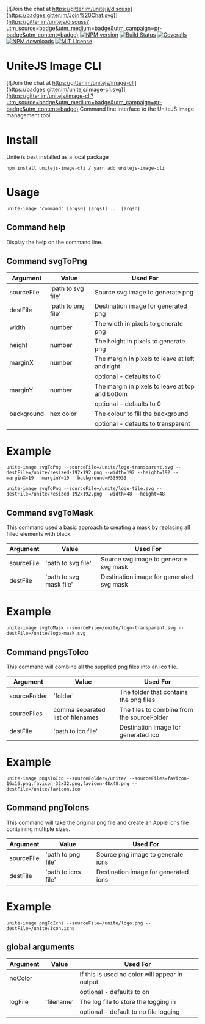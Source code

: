 [![Join the chat at https://gitter.im/unitejs/discuss](https://badges.gitter.im/Join%20Chat.svg)](https://gitter.im/unitejs/discuss?utm_source=badge&utm_medium=badge&utm_campaign=pr-badge&utm_content=badge) [![NPM version][npm-version-image]][npm-url] [![Build Status][travis-image]][travis-url] [![Coveralls][coveralls-image]][coveralls-url] [![NPM downloads][npm-downloads-image]][npm-url] [![MIT License][license-image]][license-url] 

# UniteJS Image CLI

[![Join the chat at https://gitter.im/unitejs/image-cli](https://badges.gitter.im/unitejs/image-cli.svg)](https://gitter.im/unitejs/image-cli?utm_source=badge&utm_medium=badge&utm_campaign=pr-badge&utm_content=badge)
Command line interface to the UniteJS image management tool.

# Install

Unite is best installed as a local package

    npm install unitejs-image-cli / yarn add unitejs-image-cli

# Usage

    unite-image "command" [args0] [args1] ... [argsn]

## Command help

Display the help on the command line.

## Command svgToPng

| Argument            | Value                                        | Used For                                         |
|---------------------|----------------------------------------------|--------------------------------------------------|
| sourceFile          | 'path to svg file'                           | Source svg image to generate png                 |
| destFile            | 'path to png file'                           | Destination image for generated png              |
| width               | number                                       | The width in pixels to generate png              |
| height              | number                                       | The height in pixels to generate png             |
| marginX             | number                                       | The margin in pixels to leave at left and right  |
|                     |                                              |   optional - defaults to 0                       |
| marginY             | number                                       | The margin in pixels to leave at top and bottom  |
|                     |                                              |   optional - defaults to 0                       |
| background          | hex color                                    | The colour to fill the background                |
|                     |                                              |   optional - defaults to transparent             |

# Example

    unite-image svgToPng --sourceFile=/unite/logo-transparent.svg --destFile=/unite/resized-192x192.png --width=192 --height=192 --marginX=19 --marginY=19 --background=#339933

    unite-image svgToPng --sourceFile=/unite/logo-tile.svg --destFile=/unite/resized-192x192.png --width=48 --height=48

## Command svgToMask

This command used a basic approach to creating a mask by replacing all filled elements with black.

| Argument            | Value                                        | Used For                                         |
|---------------------|----------------------------------------------|--------------------------------------------------|
| sourceFile          | 'path to svg file'                           | Source svg image to generate svg mask            |
| destFile            | 'path to svg mask file'                      | Destination image for generated svg mask         |

# Example

    unite-image svgToMask --sourceFile=/unite/logo-transparent.svg --destFile=/unite/logo-mask.svg

## Command pngsToIco

This command will combine all the supplied png files into an ico file.

| Argument            | Value                                        | Used For                                         |
|---------------------|----------------------------------------------|--------------------------------------------------|
| sourceFolder        | 'folder'                                     | The folder that contains the png files           |
| sourceFiles         | comma separated list of filenames            | The files to combine from the sourceFolder       |
| destFile            | 'path to ico file'                           | Destination image for generated ico              |

# Example

    unite-image pngsToIco --sourceFolder=/unite/ --sourceFiles=favicon-16x16.png,favicon-32x32.png,favicon-48x48.png --destFile=/unite/favicon.ico

## Command pngToIcns

This command will take the original png file and create an Apple icns file containing multiple sizes.

| Argument            | Value                                        | Used For                                         |
|---------------------|----------------------------------------------|--------------------------------------------------|
| sourceFile          | 'path to png file'                           | Source png image to generate icns                |
| destFile            | 'path to icns file'                          | Destination image for generated icns             |

# Example

    unite-image pngToIcns --sourceFile=/unite/logo.png --destFile=/unite/icon.icns

## global arguments

| Argument            | Value                                     | Used For                                         |
|---------------------|-------------------------------------------|--------------------------------------------------|
| noColor             |                                           | If this is used no color will appear in output   |
|                     |                                           |   optional - defaults to on                      |
| logFile             | 'filename'                                | The log file to store the logging in             |
|                     |                                           |   optional - default to no file logging          |

[license-image]: http://img.shields.io/badge/license-MIT-blue.svg?style=flat
[license-url]: LICENSE

[npm-url]: https://npmjs.org/package/unitejs-image-cli
[npm-version-image]: http://img.shields.io/npm/v/unitejs-image-cli.svg?style=flat
[npm-downloads-image]: http://img.shields.io/npm/dm/unitejs-image-cli.svg?style=flat

[travis-url]: http://travis-ci.org/unitejs/image-cli/
[travis-image]: http://img.shields.io/travis/unitejs/image-cli/master.svg?style=flat

[coveralls-url]: https://coveralls.io/github/unitejs/image-cli
[coveralls-image]: https://img.shields.io/coveralls/unitejs/image-cli.svg

